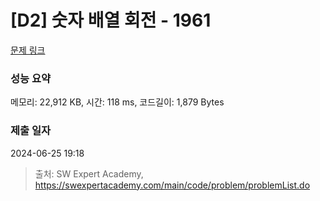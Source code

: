 # [D2] 숫자 배열 회전 - 1961 

[문제 링크](https://swexpertacademy.com/main/code/problem/problemDetail.do?contestProbId=AV5Pq-OKAVYDFAUq) 

### 성능 요약

메모리: 22,912 KB, 시간: 118 ms, 코드길이: 1,879 Bytes

### 제출 일자

2024-06-25 19:18



> 출처: SW Expert Academy, https://swexpertacademy.com/main/code/problem/problemList.do